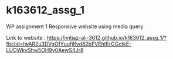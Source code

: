# k163612_assg_1
WP assignment 1
Responsive website using media query

Link to website : https://imtiaz-ali-3612.github.io/k163612_assg_1/?fbclid=IwAR2u3DVgOfYuufjIfvd82bFVEhtErGGctkE-LUOWkvShw5OH9y0AewS4Jr8
